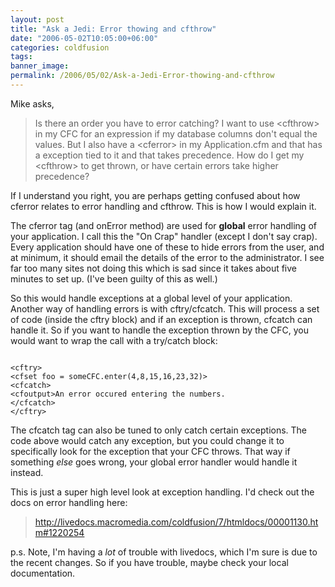 ```yaml
---
layout: post
title: "Ask a Jedi: Error thowing and cfthrow"
date: "2006-05-02T10:05:00+06:00"
categories: coldfusion 
tags: 
banner_image: 
permalink: /2006/05/02/Ask-a-Jedi-Error-thowing-and-cfthrow
---
```


Mike asks, 

<blockquote>
Is there an order you have to error catching?  I want to use &lt;cfthrow&gt; in my CFC for an expression if my database columns don't equal the values.  But I also have a &lt;cferror&gt; in my Application.cfm and that has a exception tied to it and that takes precedence.  How do I get my &lt;cfthrow&gt; to get thrown, or have certain errors take higher precedence?
</blockquote>

If I understand you right, you are perhaps getting confused about how cferror relates to error handling and cfthrow. This is how I would explain it. 

The cferror tag (and onError method) are used for <b>global</b> error handling of your application. I call this the "On Crap" handler (except I don't say crap). Every application should have one of these to hide errors from the user, and at minimum, it should email the details of the error to the administrator. I see far too many sites not doing this which is sad since it takes about five minutes to set up. (I've been guilty of this as well.)

So this would handle exceptions at a global level of your application. Another way of handling errors is with cftry/cfcatch. This will process a set of code (inside the cftry block) and if an exception is thrown, cfcatch can handle it. So if you want to handle the exception thrown by the CFC, you would want to wrap the call with a try/catch block:

<code>
&lt;cftry&gt;
&lt;cfset foo = someCFC.enter(4,8,15,16,23,32)&gt;
&lt;cfcatch&gt;
&lt;cfoutput&gt;An error occured entering the numbers.
&lt;/cfcatch&gt;
&lt;/cftry&gt;
</code>

The cfcatch tag can also be tuned to only catch certain exceptions. The code above would catch any exception, but you could change it to specifically look for the exception that your CFC throws. That way if something <i>else</i> goes wrong, your global error handler would handle it instead.

This is just a super high level look at exception handling. I'd check out the docs on error handling here:

<blockquote>
<a href="http://livedocs.macromedia.com/coldfusion/7/htmldocs/00001130.htm#1220254">http://livedocs.macromedia.com/coldfusion/7/htmldocs/00001130.htm#1220254</a>
</blockquote>

p.s. Note, I'm having a <i>lot</i> of trouble with livedocs,  which I'm sure is due to the recent changes. So if you have trouble, maybe check your local documentation.
